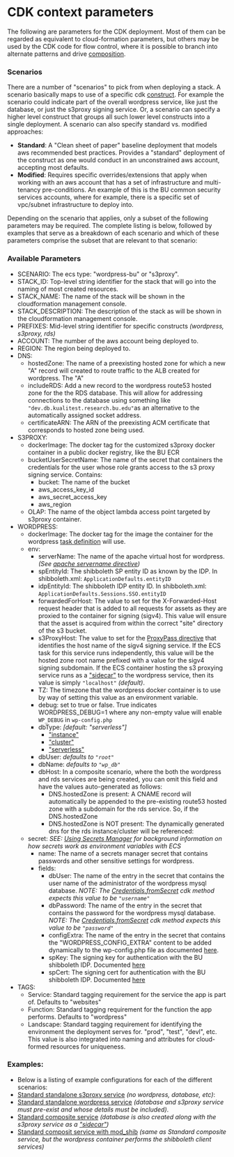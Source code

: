 # CDK context parameters

The following are parameters for the CDK deployment. Most of them can be regarded as equivalent to cloud-formation parameters, but others may be used by the CDK code for flow control, where it is possible to branch into alternate patterns and drive [composition](https://docs.aws.amazon.com/cdk/v2/guide/constructs.html#constructs_composition). 

### Scenarios

There are a number of "scenarios" to pick from when deploying a stack. A scenario basically maps to use of a specific cdk [construct](https://docs.aws.amazon.com/cdk/v2/guide/constructs.html). For example the scenario could indicate part of the overall wordpress service, like just the database, or just the s3proxy signing service. Or, a scenario can specify a higher level construct that groups all such lower level constructs into a single deployment. A scenario can also specify standard vs. modified approaches:

- **Standard**: A "Clean sheet of paper" baseline deployment that models aws recommended best practices. Provides a "standard" deployment of the construct as one would conduct in an unconstrained aws account, accepting most defaults.
- **Modified**: Requires specific overrides/extensions that apply when working with an aws account that has a set of infrastructure and multi-tenancy pre-conditions. An example of this is the BU common security services accounts, where for example, there is a specific set of vpc/subnet infrastructure to deploy into.

Depending on the scenario that applies, only a subset of the following parameters may be required. The complete listing is below, followed by examples that serve as a breakdown of each scenario and which of these parameters comprise the subset that are relevant to that scenario:

### Available Parameters

- SCENARIO: The ecs type: "wordpress-bu" or "s3proxy".
- STACK_ID: Top-level string identifier for the stack that will go into the naming of most created resources.
- STACK_NAME: The name of the stack will be shown in the cloudformation management console.
- STACK_DESCRIPTION: The description of the stack as will be shown in the cloudformation management console.
- PREFIXES: Mid-level string identifier for specific constructs *(wordpress, s3proxy, rds)*
- ACCOUNT: The number of the aws account being deployed to.
- REGION: The region being deployed to.
- DNS:
  - hostedZone: The name of a preexisting hosted zone for which a new "A" record will created to route traffic to the ALB created for wordpress.
    The "A"
  - includeRDS: Add a new record to the wordpress route53 hosted zone for the  the RDS database. This will allow for addressing connections to the database using something like `"dev.db.kualitest.research.bu.edu"`as an alternative to the automatically assigned socket address.
  - certificateARN: The ARN of the preexisting ACM certificate that corresponds to hosted zone being used.
- S3PROXY:
  - dockerImage: The docker tag for the customized s3proxy docker container in a public docker registry, like the BU ECR
  - bucketUserSecretName: The name of the secret that containers the credentials for the user whose role grants access to the s3 proxy signing service. Contains:
    - bucket: The name of the bucket
    - aws_access_key_id
    - aws_secret_access_key
    - aws_region
  - OLAP: The name of the object lambda access point targeted by s3proxy container.
- WORDPRESS:
  - dockerImage: The docker tag for the image the container for the wordpress [task definition](https://docs.aws.amazon.com/AmazonECS/latest/developerguide/task_definitions.html) will use.
  - env:
    - serverName: The name of the apache virtual host for wordpress. *(See [apache servername directive](https://httpd.apache.org/docs/2.4/mod/core.html#servername))*
    - spEntityId: The shibboleth SP entity ID as known by the IDP. In shibboleth.xml: `ApplicationDefaults.entityID`
    - idpEntityId: The shibboleth IDP entity ID. In shibboleth.xml: `ApplicationDefaults.Sessions.SSO.entityID`
    - forwardedForHost: The value to set for the X-Forwarded-Host request header that is added to all requests for assets as they are proxied to the container for signing (sigv4). This value will ensure that the asset is acquired from within the correct "site" directory of the s3 bucket.
    - s3ProxyHost: The value to set for the [ProxyPass directive](https://httpd.apache.org/docs/2.4/mod/mod_proxy.html#proxypass) that identifies the host name of the sigv4 signing service. If the ECS task for this service runs independently, this value will be the hosted zone root name prefixed with a value for the sigv4 signing subdomain. If the ECS container hosting the s3 proxying service runs as a ["sidecar"](https://docs.aws.amazon.com/AmazonECS/latest/bestpracticesguide/fargate-security-considerations.html) to the wordpress service, then its value is simply `"localhost"` *(default)*.
    - TZ: The timezone that the wordpress docker container is to use by way of setting this value as an environment variable.
    - debug: set to true or false. True indicates WORDPRESS_DEBUG=1 where any non-empty value will enable `WP_DEBUG` in `wp-config.php`
    - dbType: *[default: "serverless"]*
      - ["instance"](https://docs.aws.amazon.com/AmazonRDS/latest/UserGuide/Overview.DBInstance.html)
      - ["cluster"](https://docs.aws.amazon.com/AmazonRDS/latest/AuroraUserGuide/Aurora.Overview.html)
      - ["serverless"](https://docs.aws.amazon.com/AmazonRDS/latest/AuroraUserGuide/aurora-serverless-v2.html)
    - dbUser: *defaults to `"root"`*
    - dbName: *defaults to `"wp_db"`*
    - dbHost: In a composite scenario, where the both the wordpress and rds services are being created, you can omit this field and have the values auto-generated as follows:
      - DNS.hostedZone is present:
        A CNAME record will automatically be appended to the pre-existing route53 hosted zone with a subdomain for the rds service.
        So, if the DNS.hostedZone
      - DNS.hostedZone is NOT present:
        The dynamically generated dns for the rds instance/cluster will be referenced: 
  - secret:
    *SEE: [Using Secrets Manager](https://docs.aws.amazon.com/AmazonECS/latest/developerguide/secrets-envvar-secrets-manager.html) for background information on how secrets work as environment variables with ECS*
    - name: The name of a secrets manager secret that contains passwords and other sensitive settings for wordpress.
    - fields:
      - dbUser: The name of the entry in the secret that contains the user name of the administrator of the wordpress mysql database.
        *NOTE: The [Credentials.fromSecret](https://docs.aws.amazon.com/cdk/api/v2/docs/aws-cdk-lib.aws_rds.Credentials.html#static-fromwbrsecretsecret-username) cdk method expects this value to be `"username"`*
      - dbPassword: The name of the entry in the secret that contains the password for the wordpress mysql database.
        *NOTE: The [Credentials.fromSecret](https://docs.aws.amazon.com/cdk/api/v2/docs/aws-cdk-lib.aws_rds.Credentials.html#static-fromwbrsecretsecret-username) cdk method expects this value to be `"password"`*
      - configExtra: The name of the entry in the secret that contains the "WORDPRESS_CONFIG_EXTRA" content to be added dynamically to the wp-config.php file as documented [here](https://github.com/docker-library/wordpress/pull/142).
      - spKey: The signing key for authentication with the BU shibboleth IDP. Documented [here](https://shibboleth.atlassian.net/wiki/spaces/CONCEPT/pages/948470554/SAMLKeysAndCertificates#SAMLKeysAndCertificates-SigningKeyandCertificate)
      - spCert: The signing cert for authentication with the BU shibboleth IDP. Documented [here](https://shibboleth.atlassian.net/wiki/spaces/CONCEPT/pages/948470554/SAMLKeysAndCertificates#SAMLKeysAndCertificates-SigningKeyandCertificate)
- TAGS:
  - Service: Standard tagging requirement for the service the app is part of. Defaults to "websites"
  - Function: Standard tagging requirement for the function the app performs. Defaults to "wordpress"
  - Landscape: Standard tagging requirement for identifying the environment the deployment serves for.
    "prod", "test", "devl", etc. This value is also integrated into naming and attributes for cloud-formed resources for uniqueness.



### Examples:

- Below is a listing of example configurations for each of the different scenarios:
- [Standard standalone s3proxy service](./parameters-s3proxy.md) *(no wordpress, database, etc)*:
- [Standard standalone wordpress service](./parameters-wordpress.md) *(database and s3proxy service must pre-exist and whose details must be included)*.
- [Standard composite service](./parameters-composite.md) *(database is also created along with the s3proxy service as a ["sidecar"](https://docs.aws.amazon.com/AmazonECS/latest/bestpracticesguide/fargate-security-considerations.html))*
- [Standard composit service with mod_shib](./parameters-composite-mod_shib.md) *(same as Standard composite service, but the wordpress container performs the shibboleth client services)*
